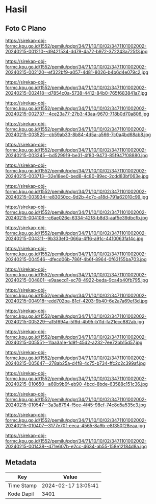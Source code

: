# Hasil

## Foto C Plano

https://sirekap-obj-formc.kpu.go.id/1552/pemilu/pdpr/34/71/10/10/02/3471101002002-20240215-001210--d9421534-dd79-4a72-b972-372243a725f3.jpg

https://sirekap-obj-formc.kpu.go.id/1552/pemilu/pdpr/34/71/10/10/02/3471101002002-20240215-002120--ef322bf9-a057-4d81-8026-b4b6d4e079c2.jpg

https://sirekap-obj-formc.kpu.go.id/1552/pemilu/pdpr/34/71/10/10/02/3471101002002-20240215-002418--d7854c0a-5738-4412-84b0-765f683841a7.jpg

https://sirekap-obj-formc.kpu.go.id/1552/pemilu/pdpr/34/71/10/10/02/3471101002002-20240215-002737--4ce23a77-27b3-43aa-9670-718b0d70a806.jpg

https://sirekap-obj-formc.kpu.go.id/1552/pemilu/pdpr/34/71/10/10/02/3471101002002-20240215-003525--cb59ab33-8b84-4d5a-a566-7c0a4bd68ab8.jpg

https://sirekap-obj-formc.kpu.go.id/1552/pemilu/pdpr/34/71/10/10/02/3471101002002-20240215-003345--bd529919-be31-4f80-9473-85f947f08880.jpg

https://sirekap-obj-formc.kpu.go.id/1552/pemilu/pdpr/34/71/10/10/02/3471101002002-20240215-003713--32e18ee0-bed8-4c80-89ec-2cdd83bf063e.jpg

https://sirekap-obj-formc.kpu.go.id/1552/pemilu/pdpr/34/71/10/10/02/3471101002002-20240215-003934--e83050cc-9d2b-4c7c-a18d-791a62010c99.jpg

https://sirekap-obj-formc.kpu.go.id/1552/pemilu/pdpr/34/71/10/10/02/3471101002002-20240215-004106--c6ae026e-6334-42f8-b8d3-aaf5e39dbcfb.jpg

https://sirekap-obj-formc.kpu.go.id/1552/pemilu/pdpr/34/71/10/10/02/3471101002002-20240215-004311--9b333ef0-066a-4ff6-a91c-4410063fa14c.jpg

https://sirekap-obj-formc.kpu.go.id/1552/pemilu/pdpr/34/71/10/10/02/3471101002002-20240215-004546--dfecd06b-786f-4b6f-8964-0f63155ba703.jpg

https://sirekap-obj-formc.kpu.go.id/1552/pemilu/pdpr/34/71/10/10/02/3471101002002-20240215-004801--e9aaecd1-ec78-4922-beda-9ca4b40fb795.jpg

https://sirekap-obj-formc.kpu.go.id/1552/pemilu/pdpr/34/71/10/10/02/3471101002002-20240215-004918--edd702ba-81cf-4203-9b40-6e2a7a69ef3d.jpg

https://sirekap-obj-formc.kpu.go.id/1552/pemilu/pdpr/34/71/10/10/02/3471101002002-20240215-005229--a15f694a-5f9d-4b95-b11d-fa21ecc882ab.jpg

https://sirekap-obj-formc.kpu.go.id/1552/pemilu/pdpr/34/71/10/10/02/3471101002002-20240215-005551--11aa3a1e-1d9f-45d2-a232-7ee72bb15d57.jpg

https://sirekap-obj-formc.kpu.go.id/1552/pemilu/pdpr/34/71/10/10/02/3471101002002-20240215-005647--278ab25a-d4f8-4c75-b734-ffc2c2c399af.jpg

https://sirekap-obj-formc.kpu.go.id/1552/pemilu/pdpr/34/71/10/10/02/3471101002002-20240215-010650--a69b9b6f-eb90-4bcd-8bde-63588c151c36.jpg

https://sirekap-obj-formc.kpu.go.id/1552/pemilu/pdpr/34/71/10/10/02/3471101002002-20240215-010547--3a3a8794-f5ee-4f45-98cf-74c8d5a535c3.jpg

https://sirekap-obj-formc.kpu.go.id/1552/pemilu/pdpr/34/71/10/10/02/3471101002002-20240215-010407--3177e70f-eeca-4565-8a9b-e8f350f28eaa.jpg

https://sirekap-obj-formc.kpu.go.id/1552/pemilu/pdpr/34/71/10/10/02/3471101002002-20240215-001438--d71e607b-e2cc-4634-ab55-158e12184d8a.jpg


## Metadata

| Key        | Value               |
| ---------- | ------------------- |
| Time Stamp | 2024-02-17 13:05:41 |
| Kode Dapil | 3401                |



